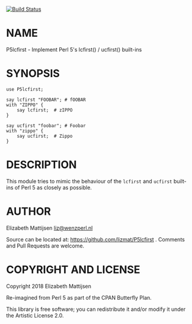 [![Build Status](https://travis-ci.org/lizmat/P5lcfirst.svg?branch=master)](https://travis-ci.org/lizmat/P5lcfirst)

NAME
====

P5lcfirst - Implement Perl 5's lcfirst() / ucfirst() built-ins

SYNOPSIS
========

    use P5lcfirst;

    say lcfirst "FOOBAR"; # fOOBAR
    with "ZIPPO" {
        say lcfirst;  # zIPPO
    }

    say ucfirst "foobar"; # Foobar
    with "zippo" {
        say ucfirst;  # Zippo
    }

DESCRIPTION
===========

This module tries to mimic the behaviour of the `lcfirst` and `ucfirst` built-ins of Perl 5 as closely as possible.

AUTHOR
======

Elizabeth Mattijsen <liz@wenzperl.nl>

Source can be located at: https://github.com/lizmat/P5lcfirst . Comments and Pull Requests are welcome.

COPYRIGHT AND LICENSE
=====================

Copyright 2018 Elizabeth Mattijsen

Re-imagined from Perl 5 as part of the CPAN Butterfly Plan.

This library is free software; you can redistribute it and/or modify it under the Artistic License 2.0.

